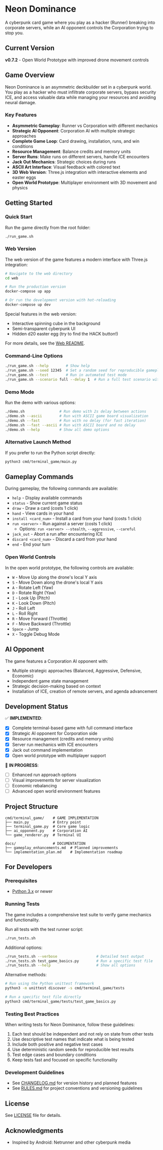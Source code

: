 # Neon Dominance

A cyberpunk card game where you play as a hacker (Runner) breaking into corporate servers, while an AI opponent controls the Corporation trying to stop you.

## Current Version

**v0.7.2** - Open World Prototype with improved drone movement controls

## Game Overview

Neon Dominance is an asymmetric deckbuilder set in a cyberpunk world. You play as a hacker who must infiltrate corporate servers, bypass security ICE, and access valuable data while managing your resources and avoiding neural damage.

### Key Features

- **Asymmetric Gameplay**: Runner vs Corporation with different mechanics
- **Strategic AI Opponent**: Corporation AI with multiple strategic approaches
- **Complete Game Loop**: Card drawing, installation, runs, and win conditions
- **Resource Management**: Balance credits and memory units
- **Server Runs**: Make runs on different servers, handle ICE encounters
- **Jack Out Mechanics**: Strategic choices during runs
- **ASCII Art Interface**: Visual feedback with colored text
- **3D Web Version**: Three.js integration with interactive elements and easter eggs
- **Open World Prototype**: Multiplayer environment with 3D movement and physics

## Getting Started

### Quick Start

Run the game directly from the root folder:

```bash
./run_game.sh
```

### Web Version

The web version of the game features a modern interface with Three.js integration:

```bash
# Navigate to the web directory
cd web

# Run the production version
docker-compose up app

# Or run the development version with hot-reloading
docker-compose up dev
```

Special features in the web version:
- Interactive spinning cube in the background
- Semi-transparent cyberpunk UI
- Hidden d20 easter egg (try to find the HACK button!)

For more details, see the [Web README](web/README.md).

### Command-Line Options

```bash
./run_game.sh --help        # Show help
./run_game.sh --seed 12345  # Set a random seed for reproducible gameplay
./run_game.sh --test        # Run in automated test mode
./run_game.sh --scenario full --delay 1  # Run a full test scenario with 1s delay
```

### Demo Mode

Run the demo with various options:

```bash
./demo.sh                # Run demo with 2s delay between actions
./demo.sh --ascii        # Run with ASCII game board visualization
./demo.sh --fast         # Run with no delay (for fast iteration)
./demo.sh --fast --ascii # Run with ASCII board and no delay
./demo.sh --help         # Show all demo options
```

### Alternative Launch Method

If you prefer to run the Python script directly:

```bash
python3 cmd/terminal_game/main.py
```

## Gameplay Commands

During gameplay, the following commands are available:

- `help` - Display available commands
- `status` - Show current game status
- `draw` - Draw a card (costs 1 click)
- `hand` - View cards in your hand
- `install <card_num>` - Install a card from your hand (costs 1 click)
- `run <server>` - Run against a server (costs 1 click)
  - Options: `run <server> --stealth`, `--aggressive`, `--careful`
- `jack_out` - Abort a run after encountering ICE
- `discard <card_num>` - Discard a card from your hand
- `end` - End your turn

### Open World Controls

In the open world prototype, the following controls are available:

- `W` - Move Up along the drone's local Y axis
- `S` - Move Down along the drone's local Y axis
- `A` - Rotate Left (Yaw)
- `D` - Rotate Right (Yaw)
- `I` - Look Up (Pitch)
- `K` - Look Down (Pitch)
- `J` - Roll Left
- `L` - Roll Right
- `R` - Move Forward (Throttle)
- `F` - Move Backward (Throttle)
- `Space` - Jump
- `X` - Toggle Debug Mode

## AI Opponent

The game features a Corporation AI opponent with:

- Multiple strategic approaches (Balanced, Aggressive, Defensive, Economic)
- Independent game state management
- Strategic decision-making based on context
- Installation of ICE, creation of remote servers, and agenda advancement

## Development Status

✅ **IMPLEMENTED**:
- [x] Complete terminal-based game with full command interface
- [x] Strategic AI opponent for Corporation side
- [x] Resource management (credits and memory units)
- [x] Server run mechanics with ICE encounters
- [x] Jack out command implementation
- [x] Open world prototype with multiplayer support

🔄 **IN PROGRESS**:
- [ ] Enhanced run approach options
- [ ] Visual improvements for server visualization
- [ ] Economic rebalancing
- [ ] Advanced open world environment features

## Project Structure

```
cmd/terminal_game/    # GAME IMPLEMENTATION
├── main.py           # Entry point
├── terminal_game.py  # Core game logic
├── ai_opponent.py    # Corporation AI
└── game_renderer.py  # Terminal UI

docs/                 # DOCUMENTATION
├── gameplay_enhancements.md  # Planned improvements
└── implementation_plan.md    # Implementation roadmap
```

## For Developers

### Prerequisites

- [Python 3.x](https://www.python.org/downloads/) or newer

### Running Tests

The game includes a comprehensive test suite to verify game mechanics and functionality.

Run all tests with the test runner script:

```bash
./run_tests.sh
```

Additional options:
```bash
./run_tests.sh --verbose                  # Detailed test output
./run_tests.sh test_game_basics.py        # Run a specific test file
./run_tests.sh --help                     # Show all options
```

Alternative methods:
```bash
# Run using the Python unittest framework
python3 -m unittest discover -s cmd/terminal_game/tests

# Run a specific test file directly
python3 cmd/terminal_game/tests/test_game_basics.py
```

### Testing Best Practices

When writing tests for Neon Dominance, follow these guidelines:

1. Each test should be independent and not rely on state from other tests
2. Use descriptive test names that indicate what is being tested
3. Include both positive and negative test cases
4. Use deterministic random seeds for reproducible test results
5. Test edge cases and boundary conditions
6. Keep tests fast and focused on specific functionality

### Development Guidelines

- See [CHANGELOG.md](CHANGELOG.md) for version history and planned features
- See [RULES.md](RULES.md) for project conventions and versioning guidelines

## License

See [LICENSE](LICENSE) file for details.

## Acknowledgments

- Inspired by Android: Netrunner and other cyberpunk media
